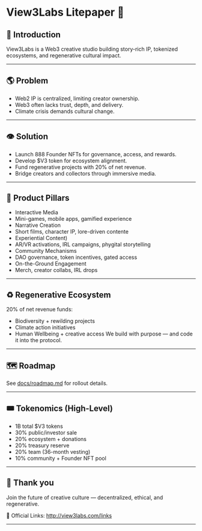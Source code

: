 # View3Labs Litepaper 👑

## 🧪 Introduction
View3Labs is a Web3 creative studio building story-rich IP, tokenized ecosystems, and regenerative cultural impact.

---

## 🌎 Problem
- Web2 IP is centralized, limiting creator ownership.
- Web3 often lacks trust, depth, and delivery.
- Climate crisis demands cultural change.

---

## 👁 Solution
- Launch 888 Founder NFTs for governance, access, and rewards.
- Develop $V3 token for ecosystem alignment.
- Fund regenerative projects with 20% of net revenue.
- Bridge creators and collectors through immersive media.

---

## 👾 Product Pillars
- Interactive Media  
- Mini-games, mobile apps, gamified experience  
- Narrative Creation  
- Short films, character IP, lore-driven contente  
- Experiential Content)  
- AR/VR activations, IRL campaigns, phygital storytelling
- Community Mechanisms
- DAO governance, token incentives, gated access
- On-the-Ground Engagement
- Merch, creator collabs, IRL drops

---

## ♻️ Regenerative Ecosystem
20% of net revenue funds: 
- Biodiversity + rewilding projects  
- Climate action initiatives  
- Human Wellbeing + creative access 
We build with purpose — and code it into the protocol. 

---

## 🗺 Roadmap
See [docs/roadmap.md](./docs/roadmap.md) for rollout details.

---

## 🎟 Tokenomics (High-Level)
- 1B total $V3 tokens  
- 30% public/investor sale  
- 20% ecosystem + donations  
- 20% treasury reserve  
- 20% team (36-month vesting)  
- 10% community + Founder NFT pool  

---

## 🌙 Thank you
Join the future of creative culture — decentralized, ethical, and regenerative.

📡 Official Links: http://view3labs.com/links

---

